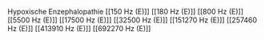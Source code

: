 Hypoxische Enzephalopathie
[[150 Hz (E)]]
[[180 Hz (E)]]
[[800 Hz (E)]]
[[5500 Hz (E)]]
[[17500 Hz (E)]]
[[32500 Hz (E)]]
[[151270 Hz (E)]]
[[257460 Hz (E)]]
[[413910 Hz (E)]]
[[692270 Hz (E)]]